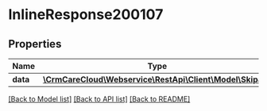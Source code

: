 # InlineResponse200107

## Properties
Name | Type | Description | Notes
------------ | ------------- | ------------- | -------------
**data** | [**\CrmCareCloud\Webservice\RestApi\Client\Model\Skipass**](Skipass.md) |  | [optional] 

[[Back to Model list]](../../README.md#documentation-for-models) [[Back to API list]](../../README.md#documentation-for-api-endpoints) [[Back to README]](../../README.md)

